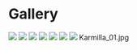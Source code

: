 # Gallery

<img src="https://github.com/StefanPeev/karmilla/blob/master/img/Karmilla_01.jpg" />

<img src="https://github.com/StefanPeev/karmilla/blob/master/img/Karmilla-Regular-26-01-2018-01.jpg" />

<img src="https://github.com/StefanPeev/karmilla/blob/master/img/apostrophe-height.png" />

<img src="https://github.com/StefanPeev/karmilla/blob/master/img/cedilla-copy-paste.png" />

<img src="https://github.com/StefanPeev/karmilla/blob/master/img/karla-with-cedilla.png" />

<img src="https://github.com/StefanPeev/karmilla/blob/master/img/quotation-marks-v011-sample.png" />

<img src="https://github.com/StefanPeev/karmilla/blob/master/img/quotation-marks-v011.png" />
Karmilla_01.jpg